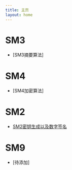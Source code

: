 ```yaml
---
title: 主页
layout: home
---
```

# SM3
- [SM3摘要算法]
  
# SM4
- [SM4加密算法]
  
# SM2
- [SM2密钥生成以及数字签名]

# SM9
- [待添加]

[SM2密钥生成以及数字签名]: https://habezai.github.io/GuoMi/SM2_DSA
